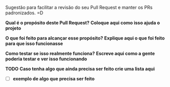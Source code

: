 Sugestão para facilitar a revisão do seu Pull Request e manter os PRs padronizados. =D

**Qual é o propósito deste Pull Request?**
__Coloque aqui como isso ajuda o projeto__

**O que foi feito para alcançar esse propósito?**
__Explique aqui o que foi feito para que isso funcionasse__

**Como testar se isso realmente funciona?**
__Escreve aqui como a gente poderia testar e ver isso funcionando__


**TODO**
__Caso tenha algo que ainda precisa ser feito crie uma lista aqui__

- [ ] __exemplo de algo que precisa ser feito__